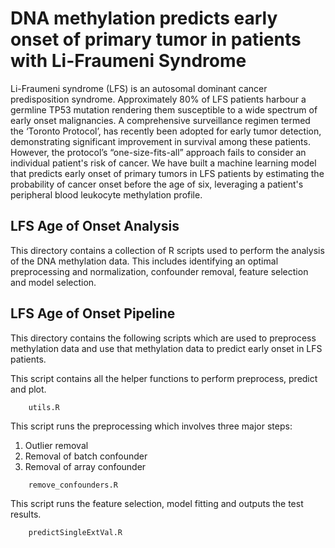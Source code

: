 # DNA methylation predicts early onset of primary tumor in patients with Li-Fraumeni Syndrome #

Li-Fraumeni syndrome (LFS) is an autosomal dominant cancer predisposition syndrome. Approximately 80% of LFS patients harbour a germline TP53 mutation rendering them susceptible to a wide spectrum of early onset malignancies. A comprehensive surveillance regimen termed the ‘Toronto Protocol’, has recently been adopted for early tumor detection, demonstrating significant improvement in survival among these patients. However, the protocol’s “one-size-fits-all” approach fails to consider an individual patient's risk of cancer. We have built a machine learning model that predicts early onset of primary tumors in LFS patients by estimating the probability of cancer onset before the age of six, leveraging a patient's peripheral blood leukocyte methylation profile. 

## LFS Age of Onset Analysis ##

This directory contains a collection of R scripts used to perform the analysis of the DNA methylation data. This includes identifying an optimal preprocessing and normalization, confounder removal, feature selection and model selection.

## LFS Age of Onset Pipeline ##

This directory contains the following scripts which are used to preprocess methylation data and use that methylation data to predict early onset in LFS patients. 

This script contains all the helper functions to perform preprocess, predict and plot. 

~~~
    utils.R
~~~

This script runs the preprocessing which involves three major steps:

1. Outlier removal
2. Removal of batch confounder
3. Removal of array confounder

~~~
    remove_confounders.R
~~~  

This script runs the feature selection, model fitting and outputs the test results.

~~~
    predictSingleExtVal.R
~~~

